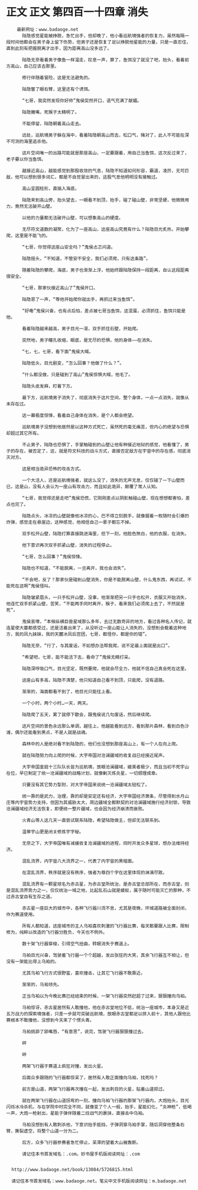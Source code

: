 # 正文 正文 第四百一十四章 消失
        最新网址：www.badaoge.net
          陆隐感觉星能被挣脱，急忙出手，但却晚了，他小看巡航境强者的恢复力，虽然每隔一段时间他都会在男子身上留下伤势，但男子还是恢复了足以挣脱他星能的力量，只是一直忍住，直到此刻有把握脱离才出手，因为距离高山没多远了。
      
          陆隐无奈看着男子像鱼一样溜走，叹息一声，算了，鱼饵没了就没了吧，抬头，看着前方高山，自己应该去那里。
      
          修行伴随着冒险，这是无法避免的。
      
          陆隐瞥了眼右臂，这里还有个诱饵。
      
          “七哥，我突然发现你好帅”鬼侯突然开口，语气充满了献媚。
      
          陆隐撇嘴，死猴子太精明了。
      
          不能停留，陆隐朝着高山走去。
      
          远处，巡航境男子躲在海中，看着陆隐朝高山而去，松口气，赌对了，此人不可能在深不可测的海里追杀他。
      
          这片空间唯一的出路可能就是那座高山，一定要跟着，用自己当鱼饵，这次反过来了，老子要以你当鱼饵。
      
          越接近高山，越能感觉到那股收敛的气息，陆隐不知道如何形容，霸道，凌厉，无可匹敌，他可以想到很多词汇，都是不自觉冒出来的，这股气息他明明没有接触过。
      
          高山呈圆柱形，直插入海底。
      
          陆隐来到高山旁，抬头望去，一眼看不到顶，抬手，碰了碰山壁，非常坚硬，他微微用力，竟然无法破开山壁。
      
          以他的力量都无法破开山壁，可以想象高山的硬度。
      
          无尽符文道数的凝聚，化为了一座高山，这座高山究竟有什么？陆隐目光炙热，开始攀爬，这里是不能飞的。
      
          “七哥，你觉得这座山安全吗？”鬼侯忐忑问道。
      
          陆隐摇头，“不知道，不管安不安全，我们必须爬，只有这条路”。
      
          随着陆隐的攀爬，海底，男子也渐渐上浮，他始终跟陆隐保持一段距离，自认这段距离很安全。
      
          “七哥，那家伙接近高山了”鬼侯开口。
      
          陆隐恩了一声，“等他开始爬你就出手，再抓过来当鱼饵”。
      
          “好嘞”鬼侯兴奋，也有点后怕，差点被七哥当鱼饵，这混蛋，必须抓住，鱼饵只能是他。
      
          看着陆隐越来越高，男子目光一凛，双手抓住石壁，开始爬。
      
          突然地，男子瞳孔收缩，眼底，是无尽的恐惧，他的身体——在消失。
      
          “七，七，七哥，看下面”鬼侯大喊。
      
          陆隐低头，目光剧变，“怎么回事？他做了什么？”。
      
          “什么都没做，只是碰到了高山”鬼侯惊惧大喊，他毛了。
      
          陆隐头皮发麻，盯着下方。
      
          最下方，巡航境男子消失了，彻底消失于这片空间，整个身体，一点一点消失，就像从未存在过。
      
          这一幕极度惊悚，看着自己身体在消失，是个人都会绝望。
      
          巡航境男子没想到他居然是以这种方式死亡，虽然死的毫无痛苦，但内心的绝望与恐惧却超过其它所有。
      
          不止男子，陆隐也恐惧了，手掌触碰到的山壁让他有种接近地狱的感觉，他看懂了，男子的存在，被否定了，这，就是符文科技的战斗方式，直接否定敌方在宇宙中的存在感，彻底消灭对方。
      
          这是相当诡异恐怖的攻击方式。
      
          一个大活人，还是巡航境强者，就这么没了，消失的无声无息，仅仅碰了一下山壁而已，这是山，没有人会认为一座山有攻击力，而且如此诡异，颠覆了常人认知。
      
          “七哥，我觉得还是走吧”鬼侯恐慌，它刚刚差点以阴影触碰山壁，现在想想都害怕，差点也完了。
      
          陆隐点头，冰凉的山壁就像他冰凉的心，巴不得立刻脱手，就像握着一枚随时会引爆的炸弹，感觉走在悬崖边，这种感觉，他相信自己一辈子都忘不掉。
      
          双手松开山壁，陆隐打算直接跳进海里，但下一刻，他脸色煞白，他的衣服，在消失。
      
          他下意识再次双手抓紧山壁，消失的过程停止。
      
          “七哥，怎么回事？”鬼侯惊悚。
      
          陆隐也不知道，“不能脱离，一旦离开，我也会消失”。
      
          “不会吧，反了？那家伙是碰到山壁消失，你是不能脱离山壁，什么鬼东西，再试试，不能死在这啊”鬼侯怪叫。
      
          陆隐皱紧眉头，一只手松开山壁，没事，他渐渐把另一只手也松开，衣服又开始消失，他连忙双手抓紧山壁，苦笑，“不能两手同时离开，猴子，看来我们必须爬上去了，不然就是死”。
      
          鬼侯哀嚎，“本候纵横巨兽星域那么多年，去过无数奇异的地方，看过各种名人传记，就连星使大墓都感受过，还是活着出来了，从没听过一座山能让人消失的，没想到会载着这种地方，我的凤九妹妹，我的天麓冰凤后宫团，七哥，都怪你，都是你的错”。
      
          陆隐无奈，“行了，与其废话，不如想办法帮我爬，说不定最上面就是出口”。
      
          “希望吧，七哥，能不能活下去，看命了”鬼侯无精打采。
      
          陆隐深呼吸口气，目光坚定，既然要爬，他就会尽全力，他就不信自己真会死在这里。
      
          这座山有多高，陆隐不清楚，他只知道自己看不到顶，只能爬，没有退路。
      
          渐渐的，海面都看不到了，他目光只能往上看。
      
          一个小时，两个小时…一天，两天。
      
          陆隐爬了五天，累了就停下歇会，跟鬼侯说几句废话，然后继续爬。
      
          这片空间的景色永远那么单调，越往上，他越能看到远方，看到那片森林，看到白色沙滩，偶尔还能看到黑点，不是人就是战魂。
      
          森林中的人是绝对看不到陆隐的，他们也没想到那座高山上，有一个人在向上爬。
      
          就在陆隐努力向上爬的时候，大宇帝国对沧澜疆域的收复战已经接近尾声。
      
          大宇帝国皇庭十三队队长皆为巡航境，放眼沧澜疆域，媲美者极少，而且当初不死宇山在位，早已制定了统一沧澜疆域的战略计划，就像剿灭炼炎星，一切顺理成章。
      
          只要没有其它势力掣肘，对大宇帝国来说统一沧澜疆域太轻松了。
      
          统一靠的是武力，治理，靠的却是安定还有经济，大宇帝国经济萧条，尽管得到水月山庄等内宇宙势力支持，但因为其威胁太大，周边疆域全都默契的对沧澜疆域施行经济封锁，导致沧澜疆域经济无法恢复，即便统一整片疆域，也会因为经济崩溃而衰败。
      
          火青山等人这几天一直尝试联系陆隐，希望陆隐做主，但却无法联系到。
      
          温蒂宇山更是闭关修炼宇字秘。
      
          无奈之下，大宇帝国唯有减缓收复沧澜疆域的进程，同时开发众多星球，想办法维持经济。
      
          混乱流界，内宇宙八大流界之一，代表了内宇宙的黑暗面。
      
          在混乱流界，秩序就是没有秩序，强者为尊四个字在这里体现的淋漓尽致。
      
          混乱流界有一颗星球名为赤古星，为赤古堂所统治，是赤古堂总部所在，而赤古堂，则是混乱流界势力之一，仅仅统治一域之地，比起乱石山就是蝼蚁，属于随时可能灭亡的那种，不过赤古堂自有生存之道。
      
          赤古星一座巨大的城市中，各种飞行器川流不息，尤其是夜晚，环城道路被全面封闭，作为赛道使用。
      
          所有人都知道，这座城市的主人乌袙喜欢刺激的飞行器比赛，每天都要跟人比赛，限制修为，纯粹以改造的飞行器分胜负，今天也不例外。
      
          数十架飞行器穿梭，引得空气扭曲，转眼消失于赛道上。
      
          乌袙目光兴奋，驾驶着飞行器一个个超越，发出张狂的大笑，其余飞行器互不相让，但没有一架能比得上乌袙的。
      
          尤其乌袙飞行方式很野蛮，喜欢撞击，让其它飞行器不敢靠近。
      
          渐渐的，乌袙领先。
      
          正当乌袙以为今晚比赛已经结束的时候，一架飞行器突然赶超了过来，狠狠撞向乌袙。
      
          乌袙惊讶，赤古星居然有人敢撞他，他在赤古堂地位不低，统治一座城市，本身又是近五万战力的探索境强者，只差一步就可突破巡航境，放眼赤古堂都足以排入前十，其他人跟他比赛根本不敢撞他，没想到今天来了个愣头青。
      
          乌袙挑舔了舔嘴唇，“有意思”，说完，驾驶飞行器狠狠撞过去。
      
          砰
      
          砰
      
          两架飞行器于赛道上疯狂对撞，发出火星。
      
          后面众多跟随的飞行器都惊呆了，居然有人敢正面撞向乌袙，找死吗？
      
          前方是山道，两架飞行器再次撞在一起，发出刺目的火星，贴着山道掠过。
      
          就在两架飞行器在山道拐弯的一刻，撞向乌袙飞行器的那架飞行器内，大炮抬头，目光闪烁冰冷杀机，与在学院中时完全不同，就像变了个人一般，抬手，星能幻化，“炎神枪”，低喝一声，大炮一枪射出，星能子弹伴随着二纹战气的裹挟，直接击中乌袙。
      
          乌袙没想到有人敢刺杀他，下意识抬手抵挡，子弹洞穿乌袙手掌，随后洞穿他整条右臂，撕裂虚空，将整个山道一分为二。
      
          后方，众多飞行器参赛者急忙停止，呆滞的望着大山被轰断。
      
          请记住本书首发域名：.com。妙书屋手机版阅读网址：.com
      
      
      http://www.badaoge.net/book/13084/5726815.html
      
      请记住本书首发域名：www.badaoge.net。笔尖中文手机版阅读网址：m.badaoge.net